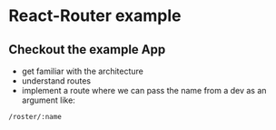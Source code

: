# React-Router example

## Checkout the example App

- get familiar with the architecture
- understand routes
- implement a route where we can pass the name from a dev as an argument like:
```
/roster/:name
```
